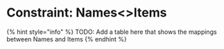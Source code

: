 # Constraint: Names<>Items

{% hint style="info" %}
TODO: Add a table here that shows the mappings between Names and Items&#x20;
{% endhint %}



